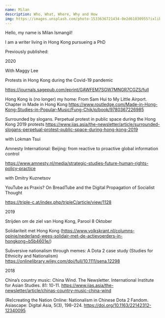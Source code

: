 ```yaml
---
name: Milan
description: Who, What, Where, Why and How
img: https://images.unsplash.com/photo-1533636721434-0e2d61030955?ixlib=rb-1.2.1&ixid=eyJhcHBfaWQiOjEyMDd9&auto=format&fit=crop&w=2550&q=80
---
```

Hello, my name is Milan Ismangil!

I am a writer living in Hong Kong pursueing a PhD

Previously published:

2020

With Maggy Lee

Protests in Hong Kong during the Covid-19 pandemic

https://journals.sagepub.com/eprint/GAWFEM7SGW7MNGR7CGZS/full

 

Hong Kong is (no longer) my home: From Sam Hui to My Little Airport. Chapter in Made in Hong Kong https://www.routledge.com/Made-in-Hong-Kong-Studies-in-Popular-Music/Fung-Chik/p/book/9780367226985

 

Surrounded by slogans. Perpetual protest in public space during the Hong Kong 2019 protests https://www.iias.asia/the-newsletter/article/surrounded-slogans-perpetual-protest-public-space-during-hong-kong-2019

 

with Lokman Tsui

Amnesty International: Beijing: from reactive to proactive global information control

https://www.amnesty.nl/media/strategic-studies-future-human-rights-policy-practice

 

with Dmitry Kuznetsov

YouTube as Praxis? On BreadTube and the Digital Propagation of Socialist Thought

https://triple-c.at/index.php/tripleC/article/view/1128

 

2019

Strijden om de ziel van Hong Kong, Parool 8 Oktober

Solidariteit met Hong Kong (https://www.volkskrant.nl/columns-opinie/nederland-wees-solidair-met-de-actievoerders-in-hongkong~b5b4601e/)

Subversive nationalism through memes: A Dota 2 case study (Studies for Ethnicity and Nationalism) https://onlinelibrary.wiley.com/doi/full/10.1111/sena.12298

2018

China’s country music: China Wind. The Newsletter. International Institute for Asian Studies. 81: 10-11. https://www.iias.asia/the-newsletter/article/chinas-country-music-china-wind

(Re)creating the Nation Online: Nationalism in Chinese Dota 2 Fandom. Asiascape: Digital Asia, 5(3), 198–224. https://doi.org/10.1163/22142312-12340095